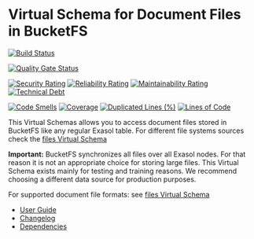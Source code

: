 # Virtual Schema for Document Files in BucketFS

[![Build Status](https://travis-ci.com/exasol/bucketfs-document-files-virtual-schema.svg?branch=main)](https://travis-ci.com/exasol/bucketfs-document-files-virtual-schema)

[![Quality Gate Status](https://sonarcloud.io/api/project_badges/measure?project=com.exasol%3Abucketfs-document-files-virtual-schema&metric=alert_status)](https://sonarcloud.io/dashboard?id=com.exasol%3Abucketfs-document-files-virtual-schema)

[![Security Rating](https://sonarcloud.io/api/project_badges/measure?project=com.exasol%3Abucketfs-document-files-virtual-schema&metric=security_rating)](https://sonarcloud.io/dashboard?id=com.exasol%3Abucketfs-document-files-virtual-schema)
[![Reliability Rating](https://sonarcloud.io/api/project_badges/measure?project=com.exasol%3Abucketfs-document-files-virtual-schema&metric=reliability_rating)](https://sonarcloud.io/dashboard?id=com.exasol%3Abucketfs-document-files-virtual-schema)
[![Maintainability Rating](https://sonarcloud.io/api/project_badges/measure?project=com.exasol%3Abucketfs-document-files-virtual-schema&metric=sqale_rating)](https://sonarcloud.io/dashboard?id=com.exasol%3Abucketfs-document-files-virtual-schema)
[![Technical Debt](https://sonarcloud.io/api/project_badges/measure?project=com.exasol%3Abucketfs-document-files-virtual-schema&metric=sqale_index)](https://sonarcloud.io/dashboard?id=com.exasol%3Abucketfs-document-files-virtual-schema)

[![Code Smells](https://sonarcloud.io/api/project_badges/measure?project=com.exasol%3Abucketfs-document-files-virtual-schema&metric=code_smells)](https://sonarcloud.io/dashboard?id=com.exasol%3Abucketfs-document-files-virtual-schema)
[![Coverage](https://sonarcloud.io/api/project_badges/measure?project=com.exasol%3Abucketfs-document-files-virtual-schema&metric=coverage)](https://sonarcloud.io/dashboard?id=com.exasol%3Abucketfs-document-files-virtual-schema)
[![Duplicated Lines (%)](https://sonarcloud.io/api/project_badges/measure?project=com.exasol%3Abucketfs-document-files-virtual-schema&metric=duplicated_lines_density)](https://sonarcloud.io/dashboard?id=com.exasol%3Abucketfs-document-files-virtual-schema)
[![Lines of Code](https://sonarcloud.io/api/project_badges/measure?project=com.exasol%3Abucketfs-document-files-virtual-schema&metric=ncloc)](https://sonarcloud.io/dashboard?id=com.exasol%3Abucketfs-document-files-virtual-schema)


This Virtual Schemas allows you to access document files stored in BucketFS like any regular Exasol table.
For different file systems sources check the [files Virtual Schema][files-vs]

**Important:** BucketFS synchronizes all files over all Exasol nodes.
For that reason it is not an appropriate choice for storing large files.
This Virtual Schema exists mainly for testing and training reasons. 
We recommend choosing a different data source for production purposes.

For supported document file formats: see [files Virtual Schema][files-vs]

* [User Guide](doc/user_guide/user_guide.md)
* [Changelog](doc/changes/changelog.md)
* [Dependencies](NOTICE)

[files-vs]: https://github.com/exasol/virtual-schema-common-document-files
